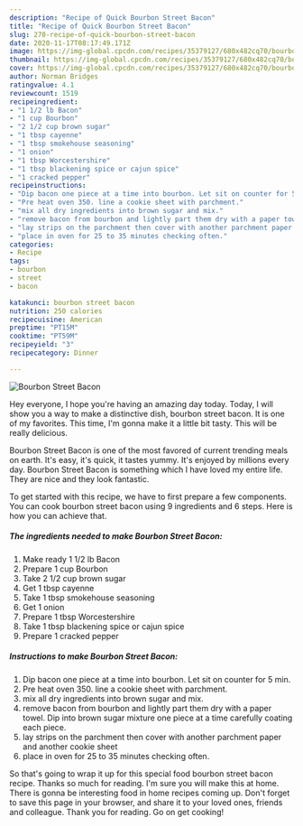 ```yaml
---
description: "Recipe of Quick Bourbon Street Bacon"
title: "Recipe of Quick Bourbon Street Bacon"
slug: 270-recipe-of-quick-bourbon-street-bacon
date: 2020-11-17T08:17:49.171Z
image: https://img-global.cpcdn.com/recipes/35379127/680x482cq70/bourbon-street-bacon-recipe-main-photo.jpg
thumbnail: https://img-global.cpcdn.com/recipes/35379127/680x482cq70/bourbon-street-bacon-recipe-main-photo.jpg
cover: https://img-global.cpcdn.com/recipes/35379127/680x482cq70/bourbon-street-bacon-recipe-main-photo.jpg
author: Norman Bridges
ratingvalue: 4.1
reviewcount: 1519
recipeingredient:
- "1 1/2 lb Bacon"
- "1 cup Bourbon"
- "2 1/2 cup brown sugar"
- "1 tbsp cayenne"
- "1 tbsp smokehouse seasoning"
- "1 onion"
- "1 tbsp Worcestershire"
- "1 tbsp blackening spice or cajun spice"
- "1 cracked pepper"
recipeinstructions:
- "Dip bacon one piece at a time into bourbon. Let sit on counter for 5 min."
- "Pre heat oven 350. line a cookie sheet with parchment."
- "mix all dry ingredients into brown sugar and mix."
- "remove bacon from bourbon and lightly part them dry with a paper towel. Dip into brown sugar mixture one piece at a time carefully coating each piece."
- "lay strips on the parchment then cover with another parchment paper and another cookie sheet"
- "place in oven for 25 to 35 minutes checking often."
categories:
- Recipe
tags:
- bourbon
- street
- bacon

katakunci: bourbon street bacon 
nutrition: 250 calories
recipecuisine: American
preptime: "PT15M"
cooktime: "PT59M"
recipeyield: "3"
recipecategory: Dinner

---
```



![Bourbon Street Bacon](https://img-global.cpcdn.com/recipes/35379127/680x482cq70/bourbon-street-bacon-recipe-main-photo.jpg)

Hey everyone, I hope you're having an amazing day today. Today, I will show you a way to make a distinctive dish, bourbon street bacon. It is one of my favorites. This time, I'm gonna make it a little bit tasty. This will be really delicious.

Bourbon Street Bacon is one of the most favored of current trending meals on earth. It's easy, it's quick, it tastes yummy. It's enjoyed by millions every day. Bourbon Street Bacon is something which I have loved my entire life. They are nice and they look fantastic.




To get started with this recipe, we have to first prepare a few components. You can cook bourbon street bacon using 9 ingredients and 6 steps. Here is how you can achieve that.

<!--inarticleads1-->

##### The ingredients needed to make Bourbon Street Bacon:

1. Make ready 1 1/2 lb Bacon
1. Prepare 1 cup Bourbon
1. Take 2 1/2 cup brown sugar
1. Get 1 tbsp cayenne
1. Take 1 tbsp smokehouse seasoning
1. Get 1 onion
1. Prepare 1 tbsp Worcestershire
1. Take 1 tbsp blackening spice or cajun spice
1. Prepare 1 cracked pepper




<!--inarticleads2-->

##### Instructions to make Bourbon Street Bacon:

1. Dip bacon one piece at a time into bourbon. Let sit on counter for 5 min.
1. Pre heat oven 350. line a cookie sheet with parchment.
1. mix all dry ingredients into brown sugar and mix.
1. remove bacon from bourbon and lightly part them dry with a paper towel. Dip into brown sugar mixture one piece at a time carefully coating each piece.
1. lay strips on the parchment then cover with another parchment paper and another cookie sheet
1. place in oven for 25 to 35 minutes checking often.




So that's going to wrap it up for this special food bourbon street bacon recipe. Thanks so much for reading. I'm sure you will make this at home. There is gonna be interesting food in home recipes coming up. Don't forget to save this page in your browser, and share it to your loved ones, friends and colleague. Thank you for reading. Go on get cooking!

